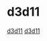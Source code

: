 # d3d11

[d3d11](https://github.com/crosire/reshade)
[d3d11](https://github.com/microsoft/ShaderConductor)
